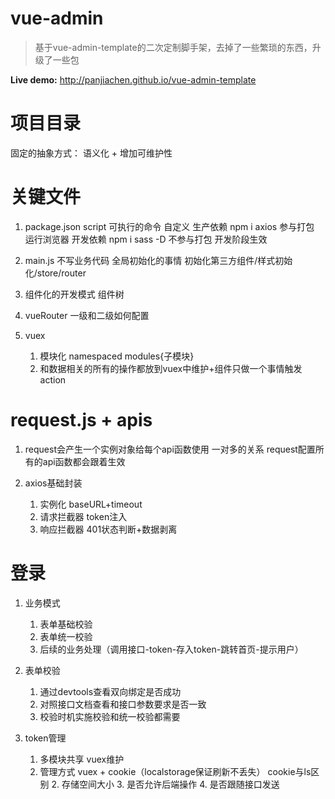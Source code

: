 # vue-admin

> 基于vue-admin-template的二次定制脚手架，去掉了一些繁琐的东西，升级了一些包

**Live demo:** http://panjiachen.github.io/vue-admin-template

# 项目目录

固定的抽象方式： 语义化 + 增加可维护性

# 关键文件

1. package.json
    script 可执行的命令 自定义
    生产依赖 npm i axios 参与打包 运行浏览器
    开发依赖 npm i sass -D 不参与打包 开发阶段生效

2. main.js
    不写业务代码 全局初始化的事情 初始化第三方组件/样式初始化/store/router

3. 组件化的开发模式 组件树

4. vueRouter
    一级和二级如何配置

5. vuex
    1. 模块化 namespaced modules{子模块}
    2. 和数据相关的所有的操作都放到vuex中维护+组件只做一个事情触发action


# request.js + apis

1. request会产生一个实例对象给每个api函数使用 一对多的关系 request配置所有的api函数都会跟着生效

2. axios基础封装
    1. 实例化 baseURL+timeout
    2. 请求拦截器 token注入
    3. 响应拦截器 401状态判断+数据剥离

# 登录

1. 业务模式
    1. 表单基础校验
    2. 表单统一校验
    3. 后续的业务处理（调用接口-token-存入token-跳转首页-提示用户）

2. 表单校验
    1. 通过devtools查看双向绑定是否成功
    2. 对照接口文档查看和接口参数要求是否一致
    3. 校验时机实施校验和统一校验都需要

3. token管理
    1. 多模块共享 vuex维护
    2. 管理方式 vuex + cookie（localstorage保证刷新不丢失）
        cookie与ls区别
        2. 存储空间大小
        3. 是否允许后端操作
        4. 是否跟随接口发送

